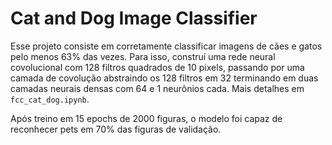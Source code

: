 # Cat and Dog Image Classifier

Esse projeto consiste em corretamente classificar imagens de cães e gatos pelo menos 63% das vezes.
Para isso, construí uma rede neural covolucional com 128 filtros quadrados de 10 pixels, passando por uma camada de covolução abstraindo os 128 filtros em 32 terminando em duas camadas neurais densas com 64 e 1 neurônios cada.
Mais detalhes em `fcc_cat_dog.ipynb`.

Após treino em 15 epochs de 2000 figuras, o modelo foi capaz de reconhecer pets em 70% das figuras de validação.
